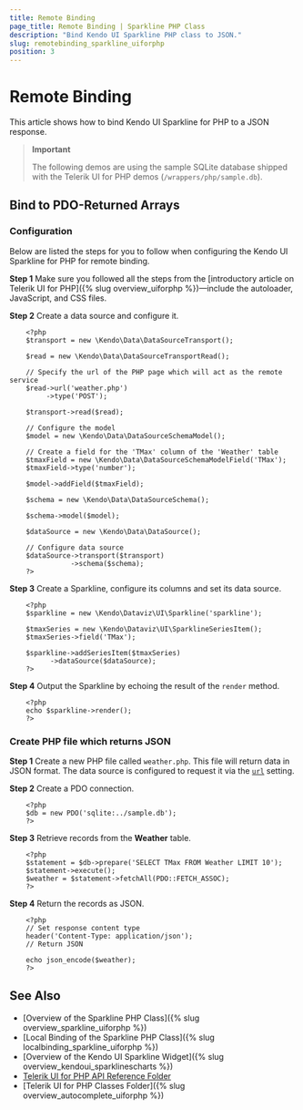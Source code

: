 ```yaml
---
title: Remote Binding
page_title: Remote Binding | Sparkline PHP Class
description: "Bind Kendo UI Sparkline PHP class to JSON."
slug: remotebinding_sparkline_uiforphp
position: 3
---
```


# Remote Binding

This article shows how to bind Kendo UI Sparkline for PHP to a JSON response.

> **Important**
>
> The following demos are using the sample SQLite database shipped with the Telerik UI for PHP demos (`/wrappers/php/sample.db`).

## Bind to PDO-Returned Arrays

### Configuration

Below are listed the steps for you to follow when configuring the Kendo UI Sparkline for PHP for remote binding.

**Step 1** Make sure you followed all the steps from the [introductory article on Telerik UI for PHP]({% slug overview_uiforphp %})&mdash;include the autoloader, JavaScript, and CSS files.

**Step 2** Create a data source and configure it.



        <?php
        $transport = new \Kendo\Data\DataSourceTransport();

        $read = new \Kendo\Data\DataSourceTransportRead();

        // Specify the url of the PHP page which will act as the remote service
        $read->url('weather.php')
             ->type('POST');

        $transport->read($read);

        // Configure the model
        $model = new \Kendo\Data\DataSourceSchemaModel();

        // Create a field for the 'TMax' column of the 'Weather' table
        $tmaxField = new \Kendo\Data\DataSourceSchemaModelField('TMax');
        $tmaxField->type('number');

        $model->addField($tmaxField);

        $schema = new \Kendo\Data\DataSourceSchema();

        $schema->model($model);

        $dataSource = new \Kendo\Data\DataSource();

        // Configure data source
        $dataSource->transport($transport)
                   ->schema($schema);
        ?>

**Step 3** Create a Sparkline, configure its columns and set its data source.



        <?php
        $sparkline = new \Kendo\Dataviz\UI\Sparkline('sparkline');

        $tmaxSeries = new \Kendo\Dataviz\UI\SparklineSeriesItem();
        $tmaxSeries->field('TMax');

        $sparkline->addSeriesItem($tmaxSeries)
              ->dataSource($dataSource);
        ?>

**Step 4** Output the Sparkline by echoing the result of the `render` method.



        <?php
        echo $sparkline->render();
        ?>

### Create PHP file which returns JSON

**Step 1** Create a new PHP file called `weather.php`. This file will return data in JSON format. The data source is configured to request it via the [`url`](/api/php/Kendo/Data/DataSourceTransportRead#url) setting.

**Step 2** Create a PDO connection.



        <?php
        $db = new PDO('sqlite:../sample.db');
        ?>

**Step 3** Retrieve records from the **Weather** table.



        <?php
        $statement = $db->prepare('SELECT TMax FROM Weather LIMIT 10');
        $statement->execute();
        $weather = $statement->fetchAll(PDO::FETCH_ASSOC);
        ?>

**Step 4** Return the records as JSON.



        <?php
        // Set response content type
        header('Content-Type: application/json');
        // Return JSON

        echo json_encode($weather);
        ?>

## See Also

* [Overview of the Sparkline PHP Class]({% slug overview_sparkline_uiforphp %})
* [Local Binding of the Sparkline PHP Class]({% slug localbinding_sparkline_uiforphp %})
* [Overview of the Kendo UI Sparkline Widget]({% slug overview_kendoui_sparklinescharts %})
* [Telerik UI for PHP API Reference Folder](/api/php/Kendo/UI/AutoComplete)
* [Telerik UI for PHP Classes Folder]({% slug overview_autocomplete_uiforphp %})
